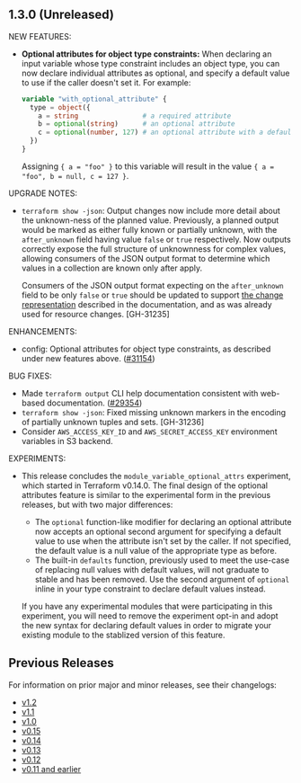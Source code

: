 ## 1.3.0 (Unreleased)

NEW FEATURES:

* **Optional attributes for object type constraints:** When declaring an input variable whose type constraint includes an object type, you can now declare individual attributes as optional, and specify a default value to use if the caller doesn't set it. For example:

    ```terraform
    variable "with_optional_attribute" {
      type = object({
        a = string                # a required attribute
        b = optional(string)      # an optional attribute
        c = optional(number, 127) # an optional attribute with a default value
      })
    }
    ```

    Assigning `{ a = "foo" }` to this variable will result in the value `{ a = "foo", b = null, c = 127 }`.

UPGRADE NOTES:

* `terraform show -json`: Output changes now include more detail about the unknown-ness of the planned value. Previously, a planned output would be marked as either fully known or partially unknown, with the `after_unknown` field having value `false` or `true` respectively. Now outputs correctly expose the full structure of unknownness for complex values, allowing consumers of the JSON output format to determine which values in a collection are known only after apply.

    Consumers of the JSON output format expecting on the `after_unknown` field to be only `false` or `true` should be updated to support [the change representation](https://www.terraform.io/internals/json-format#change-representation) described in the documentation, and as was already used for resource changes. [GH-31235]

ENHANCEMENTS:

* config: Optional attributes for object type constraints, as described under new features above. ([#31154](https://github.com/hashicorp/terraform/issues/31154))

BUG FIXES:

* Made `terraform output` CLI help documentation consistent with web-based documentation. ([#29354](https://github.com/hashicorp/terraform/issues/29354))
* `terraform show -json`: Fixed missing unknown markers in the encoding of partially unknown tuples and sets. [GH-31236]
* Consider `AWS_ACCESS_KEY_ID` and `AWS_SECRET_ACCESS_KEY` environment variables in S3 backend.

EXPERIMENTS:

* This release concludes the `module_variable_optional_attrs` experiment, which started in Terraform v0.14.0. The final design of the optional attributes feature is similar to the experimental form in the previous releases, but with two major differences:
    * The `optional` function-like modifier for declaring an optional attribute now accepts an optional second argument for specifying a default value to use when the attribute isn't set by the caller. If not specified, the default value is a null value of the appropriate type as before.
    * The built-in `defaults` function, previously used to meet the use-case of replacing null values with default values, will not graduate to stable and has been removed. Use the second argument of `optional` inline in your type constraint to declare default values instead.

    If you have any experimental modules that were participating in this experiment, you will need to remove the experiment opt-in and adopt the new syntax for declaring default values in order to migrate your existing module to the stablized version of this feature.

## Previous Releases

For information on prior major and minor releases, see their changelogs:

* [v1.2](https://github.com/hashicorp/terraform/blob/v1.2/CHANGELOG.md)
* [v1.1](https://github.com/hashicorp/terraform/blob/v1.1/CHANGELOG.md)
* [v1.0](https://github.com/hashicorp/terraform/blob/v1.0/CHANGELOG.md)
* [v0.15](https://github.com/hashicorp/terraform/blob/v0.15/CHANGELOG.md)
* [v0.14](https://github.com/hashicorp/terraform/blob/v0.14/CHANGELOG.md)
* [v0.13](https://github.com/hashicorp/terraform/blob/v0.13/CHANGELOG.md)
* [v0.12](https://github.com/hashicorp/terraform/blob/v0.12/CHANGELOG.md)
* [v0.11 and earlier](https://github.com/hashicorp/terraform/blob/v0.11/CHANGELOG.md)
